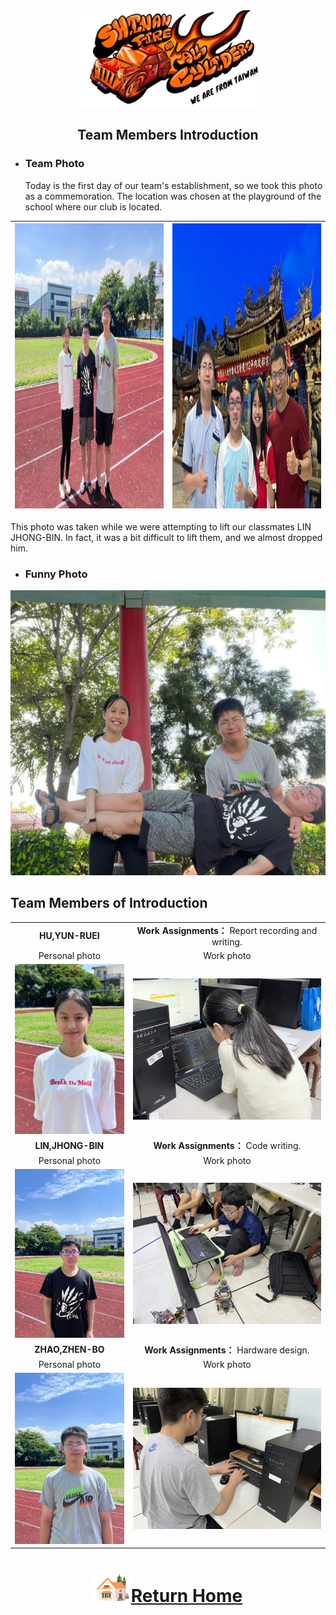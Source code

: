 <div align="center"><img src="../other/img/logo.png" width="300" alt=" logo"></div>

## <div align="center"> Team Members Introduction</div>
- ### Team Photo  

  Today is the first day of our team's establishment, so we took this photo as a commemoration. The location was chosen at the playground of the school where our club is located.

<div align="center">

|<img src="./img/team_photo.jpg" width = "562" height = "456"  />|<img src="./img/teamphoto_T.jpg" width = "562" height = "456"  />|
|:----:|:----:|

 </div>  

  This photo was taken while we were attempting to lift our classmates LIN JHONG-BIN. In fact, it was a bit difficult to lift them, and we almost dropped him.

- ### Funny Photo  
<div align="center"><img src="./img/funny_photo.jpg" width = "562" height = "456" /> </div>  

## Team Members of Introduction  
|   |   |
| :----: | :----: |
| __HU,YUN-RUEI__  | __Work Assignments：__ Report recording and writing.|
|   Personal photo | Work photo |
| <img src="./img/Hu.jpg" alt="Image" width="300"> | <img src="./img/hu_work.jpg" alt="Image" width="600"> |
| __LIN,JHONG-BIN__  | __Work Assignments：__ Code writing.|
|  Personal photo  |  Work photo  |    
| <img src="./img/lin.jpg" alt="Image" width="300"> | <img src="./img/IMG_8198.JPG" alt="Image" width="600"> |
| __ZHAO,ZHEN-BO__  |  __Work Assignments：__ Hardware design. |
|   Personal photo |  Work photo  |   
| <img src="./img/Bo.jpg" alt="Image" width="300"> | <img src="./img/IMG_8202.JPG" alt="Image" width="600"> |  

# <div align="center">![HOME](../other/img/Home.png)[Return Home](../)</div> 

